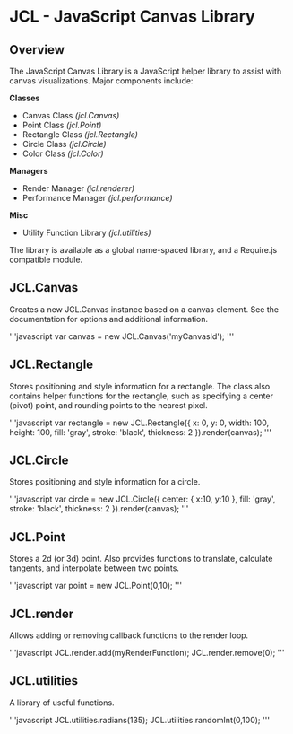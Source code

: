 JCL - JavaScript Canvas Library
===============================

Overview
--------

The JavaScript Canvas Library is a JavaScript helper library to assist with canvas visualizations. Major components include:

**Classes**
- Canvas Class *(jcl.Canvas)*
- Point Class *(jcl.Point)*
- Rectangle Class *(jcl.Rectangle)*
- Circle Class *(jcl.Circle)*
- Color Class *(jcl.Color)*

**Managers**
- Render Manager *(jcl.renderer)*
- Performance Manager *(jcl.performance)*

**Misc**
- Utility Function Library *(jcl.utilities)*

The library is available as a global name-spaced library, and a Require.js compatible module.

JCL.Canvas
----------

Creates a new JCL.Canvas instance based on a canvas element. See the documentation for options and additional information.

'''javascript
var canvas = new JCL.Canvas('myCanvasId');
'''

JCL.Rectangle
-------------

Stores positioning and style information for a rectangle. The class also contains helper functions for the rectangle, such as specifying a center (pivot) point, and rounding points to the nearest pixel.

'''javascript
var rectangle = new JCL.Rectangle({
   x: 0,
   y: 0,
   width: 100,
   height: 100,
   fill: 'gray',
   stroke: 'black',
   thickness: 2
}).render(canvas);
'''

JCL.Circle
----------

Stores positioning and style information for a circle.

'''javascript
var circle = new JCL.Circle({
   center: { x:10, y:10 },
   fill: 'gray',
   stroke: 'black',
   thickness: 2
}).render(canvas);
'''

JCL.Point
---------

Stores a 2d (or 3d) point. Also provides functions to translate, calculate tangents, and interpolate between two points.

'''javascript
var point = new JCL.Point(0,10);
'''

JCL.render
----------

Allows adding or removing callback functions to the render loop.

'''javascript
JCL.render.add(myRenderFunction);
JCL.render.remove(0);
'''

JCL.utilities
-------------

A library of useful functions.

'''javascript
JCL.utilities.radians(135);
JCL.utilities.randomInt(0,100);
'''